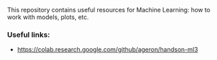 This repository contains useful resources for Machine Learning: how to work with models, plots, etc.


### Useful links:
* https://colab.research.google.com/github/ageron/handson-ml3
